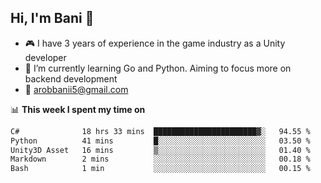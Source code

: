 ## Hi, I'm Bani 👋

- :video_game: I have 3 years of experience in the game industry as a Unity developer
- 🌱 I’m currently learning Go and Python. Aiming to focus more on backend development
- :email: arobbanii5@gmail.com

📊 **This week I spent my time on**

<!--START_SECTION:waka-->

```txt
C#              18 hrs 33 mins  ███████████████████████▓░   94.55 %
Python          41 mins         █░░░░░░░░░░░░░░░░░░░░░░░░   03.50 %
Unity3D Asset   16 mins         ▒░░░░░░░░░░░░░░░░░░░░░░░░   01.40 %
Markdown        2 mins          ░░░░░░░░░░░░░░░░░░░░░░░░░   00.18 %
Bash            1 min           ░░░░░░░░░░░░░░░░░░░░░░░░░   00.15 %
```

<!--END_SECTION:waka-->
